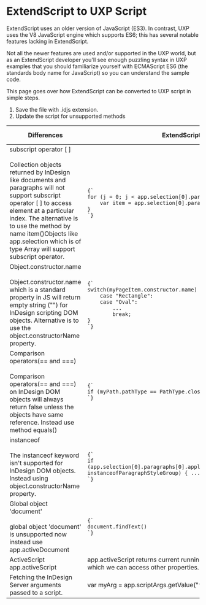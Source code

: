 <!-- 
TODO Q: Are these applicable to plugins as well?
-->

# ExtendScript to UXP Script
ExtendScript uses an older version of JavaScript (ES3). In contrast, UXP uses the V8 JavaScript engine which supports ES6; this has several notable features lacking in ExtendScript. 

Not all the newer features are used and/or supported in the UXP world, but as an ExtendScript developer you'll see enough puzzling syntax in UXP examples that you should familiarize yourself with ECMAScript ES6 (the standards body name for JavaScript) so you can understand the sample code.

This page goes over how ExtendScript can be converted to UXP script in simple steps.

1. Save the file with .idjs extension.
2. Update the script for unsupported methods

<table>
    <thead>
        <tr>
            <th>Differences</th>
            <th>ExtendScript</th>
            <th>UXP</th>
            <th>Applicable To</th>
        </tr>
    </thead>
    <tbody>
        <tr>
            <td>subscript operator [ ] <br></br>
                Collection objects returned by InDesign like documents and paragraphs will not support subscript operator [ ] to access element at a particular index. The alternative is to use the method by name item()Objects like app.selection which is of type Array will support subscript operator. 
            </td>
            <td>
<code class="language-javascript">{`
for (j = 0; j < app.selection[0].paragraphs.length; j++) {
    var item = app.selection[0].paragraphs[j];
}
`}</code>
            </td>
            <td>
<code class="language-javascript">{`
for (j = 0; j < app.selection[0].paragraphs.length; j++) {
    var item = app.selection[0].paragraphs.item(j);
}
`}</code>
            </td>
            <td>All Versions</td>
        </tr>
        <tr>
            <td>Object.constructor.name <br></br>
                Object.constructor.name which is a standard property in JS will return empty string ("") for InDesign scripting DOM objects. Alternative is to use the object.constructorName property.
            </td>
            <td>
<code class="language-javascript">{`
switch(myPageItem.constructor.name) {
    case "Rectangle":
    case "Oval":
        ...
        break; 
}
`}</code>
            </td>
            <td>
<code class="language-javascript">{`
switch(myPageItem.constructorName) {
    case "Rectangle":
    case "Oval":
        ...
        break; 
}
`}</code>
            </td>
            <td>Prior to v18.4</td>
        </tr>
        <tr>
            <td>Comparison operators(== and ===)<br></br>
                Comparison operators(== and ===) on InDesign DOM objects will always return false unless the objects have same reference. Instead use method equals()
            </td>
            <td>
<code class="language-javascript">{`
if (myPath.pathType == PathType.closedPath) { ... }
`}</code>
            </td>
            <td>
<code class="language-javascript">{`
if (myPath.pathType.equals(PathType.closedPath)) { ... }
`}</code>
            </td>
            <td> All Versions</td>
        </tr>
        <tr>
            <td>instanceof <br></br>
The instanceof keyword isn't supported for InDesign DOM objects. Instead using object.constructorName property.
            </td>
            <td>
<code class="language-javascript">{`
if (app.selection[0].paragraphs[0].appliedParagraphStyle.parent instanceofParagraphStyleGroup) { ... }
`}</code>
            </td>
            <td>
<code class="language-javascript">{`
if (app.selection[0].paragraphs.item(0).parent.constructorName == "ParagraphStyleGroup") { ... } 
`}</code>
            </td>
            <td> Prior to v18.4</td>
        </tr>
        <tr>
            <td>Global object 'document'<br></br>
global object 'document' is unsupported now instead use app.activeDocument
            </td>
            <td>
<code class="language-javascript">{`
document.findText()
`}</code>
            </td>
            <td>
<code class="language-javascript">{`
app.activeDocument.findText()
`}</code>
            </td>
            <td> All Versions</td>
        </tr>
        <tr>
            <td>ActiveScript app.activeScript
            </td>
            <td><inlineCode>app.activeScript</inlineCode> returns current running script as file object on which we can access other properties.
            </td>
            <td><inlineCode>app.activeScript</inlineCode> returns the path of the current script as a string. No other properties can be accessed on <inlineCode>app.activeScript</inlineCode>
            </td>
            <td>Prior to v18.4</td>
        </tr>
        <tr>
            <td>Fetching the InDesign Server arguments passed to a script.
            </td>
            <td><inlineCode>var myArg = app.scriptArgs.getValue("*argumentName*");</inlineCode>
            </td>
            <td><inlineCode>let arguments = script.args;</inlineCode> <a href={`../arguments/`}>Learn More</a>
            </td>
            <td>v18.4 Onwards</td>
        </tr>
    </tbody>
</table>
